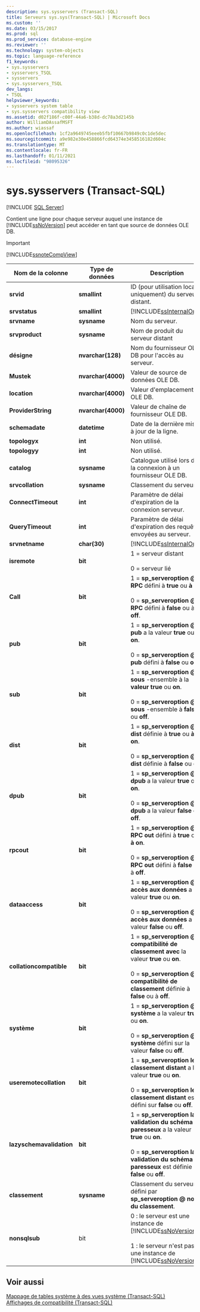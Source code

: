 ```yaml
---
description: sys.sysservers (Transact-SQL)
title: Serveurs sys.sys(Transact-SQL) | Microsoft Docs
ms.custom: ''
ms.date: 03/15/2017
ms.prod: sql
ms.prod_service: database-engine
ms.reviewer: ''
ms.technology: system-objects
ms.topic: language-reference
f1_keywords:
- sys.sysservers
- sysservers_TSQL
- sysservers
- sys.sysservers_TSQL
dev_langs:
- TSQL
helpviewer_keywords:
- sysservers system table
- sys.sysservers compatibility view
ms.assetid: d02f186f-c00f-44a6-b38d-dc78a3d2145b
author: WilliamDAssafMSFT
ms.author: wiassaf
ms.openlocfilehash: 1cf2a9649745eeeb5fbf10667b9849c0c1de5dec
ms.sourcegitcommit: a9e982e30e458866fcd64374e3458516182d604c
ms.translationtype: MT
ms.contentlocale: fr-FR
ms.lasthandoff: 01/11/2021
ms.locfileid: "98095326"
---
```

# <a name="syssysservers-transact-sql"></a>sys.sysservers (Transact-SQL)
[!INCLUDE [SQL Server](../../includes/applies-to-version/sqlserver.md)]

  Contient une ligne pour chaque serveur auquel une instance de [!INCLUDE[ssNoVersion](../../includes/ssnoversion-md.md)] peut accéder en tant que source de données OLE DB.  
  
> [!IMPORTANT]  
>  [!INCLUDE[ssnoteCompView](../../includes/ssnotecompview-md.md)]  
  
|Nom de la colonne|Type de données|Description|  
|-----------------|---------------|-----------------|  
|**srvid**|**smallint**|ID (pour utilisation locale uniquement) du serveur distant.|  
|**srvstatus**|**smallint**|[!INCLUDE[ssInternalOnly](../../includes/ssinternalonly-md.md)]|  
|**srvname**|**sysname**|Nom du serveur.|  
|**srvproduct**|**sysname**|Nom de produit du serveur distant|  
|**désigne**|**nvarchar(128)**|Nom du fournisseur OLE DB pour l'accès au serveur.|  
|**Mustek**|**nvarchar(4000)**|Valeur de source de données OLE DB.|  
|**location**|**nvarchar(4000)**|Valeur d'emplacement OLE DB.|  
|**ProviderString**|**nvarchar(4000)**|Valeur de chaîne de fournisseur OLE DB.|  
|**schemadate**|**datetime**|Date de la dernière mise à jour de la ligne.|  
|**topologyx**|**int**|Non utilisé.|  
|**topologyy**|**int**|Non utilisé.|  
|**catalog**|**sysname**|Catalogue utilisé lors de la connexion à un fournisseur OLE DB.|  
|**srvcollation**|**sysname**|Classement du serveur.|  
|**ConnectTimeout**|**int**|Paramètre de délai d'expiration de la connexion serveur.|  
|**QueryTimeout**|**int**|Paramètre de délai d'expiration des requêtes envoyées au serveur.|  
|**srvnetname**|**char(30)**|[!INCLUDE[ssInternalOnly](../../includes/ssinternalonly-md.md)]|  
|**isremote**|**bit**|1 = serveur distant<br /><br /> 0 = serveur lié|  
|**Call**|**bit**|1 = **sp_serveroption \@ RPC** défini à **true** ou **à on**.<br /><br /> 0 = **sp_serveroption \@ RPC** défini à **false** ou à **off**.|  
|**pub**|**bit**|1 = **sp_serveroption \@ pub** a la valeur **true** ou **on**.<br /><br /> 0 = **sp_serveroption \@ pub** défini à **false** ou **off**.|  
|**sub**|**bit**|1 = **sp_serveroption \@ sous** -ensemble à la **valeur true** ou **on**.<br /><br /> 0 = **sp_serveroption \@ sous** -ensemble à **false** ou **off**.|  
|**dist**|**bit**|1 = **sp_serveroption \@ dist** définie à **true** ou **à on**.<br /><br /> 0 = **sp_serveroption \@ dist** définie à **false** ou **off**.|  
|**dpub**|**bit**|1 = **sp_serveroption \@ dpub** a la valeur **true** ou **on**.<br /><br /> 0 = **sp_serveroption \@ dpub** a la valeur **false** ou **off**.|  
|**rpcout**|**bit**|1 = **sp_serveroption \@ RPC out** défini à **true** ou **à on**.<br /><br /> 0 = **sp_serveroption \@ RPC out** défini à **false** ou à **off**.|  
|**dataaccess**|**bit**|1 = **sp_serveroption \@ accès aux données** a la valeur **true** ou **on**.<br /><br /> 0 = **sp_serveroption \@ accès aux données** a la valeur **false** ou **off**.|  
|**collationcompatible**|**bit**|1 = **sp_serveroption \@ compatibilité de classement avec** la valeur **true** ou **on**.<br /><br /> 0 = **sp_serveroption \@ compatibilité de classement** définie à **false** ou à **off**.|  
|**système**|**bit**|1 = **sp_serveroption \@ système** a la valeur **true** ou **on**.<br /><br /> 0 = **sp_serveroption \@ système** défini sur la valeur **false** ou **off**.|  
|**useremotecollation**|**bit**|1 = **sp_serveroption le \@ classement distant** a la valeur **true** ou **on**.<br /><br /> 0 = **sp_serveroption le \@ classement distant** est défini sur **false** ou **off**.|  
|**lazyschemavalidation**|**bit**|1 = **sp_serveroption la \@ validation du schéma paresseux** a la valeur **true** ou **on**.<br /><br /> 0 = **sp_serveroption la \@ validation du schéma paresseux** est définie à **false** ou **off**.|  
|**classement**|**sysname**|Classement du serveur défini par **sp_serveroption \@ nom du classement**.|  
|**nonsqlsub**|bit|0 : le serveur est une instance de [!INCLUDE[ssNoVersion](../../includes/ssnoversion-md.md)]<br /><br /> 1 : le serveur n'est pas une instance de [!INCLUDE[ssNoVersion](../../includes/ssnoversion-md.md)]|  
  
## <a name="see-also"></a>Voir aussi  
 [Mappage de tables système à des vues système &#40;Transact-SQL&#41;](../../relational-databases/system-tables/mapping-system-tables-to-system-views-transact-sql.md)   
 [Affichages de compatibilité &#40;Transact-SQL&#41;](~/relational-databases/system-compatibility-views/system-compatibility-views-transact-sql.md)  
  
  
